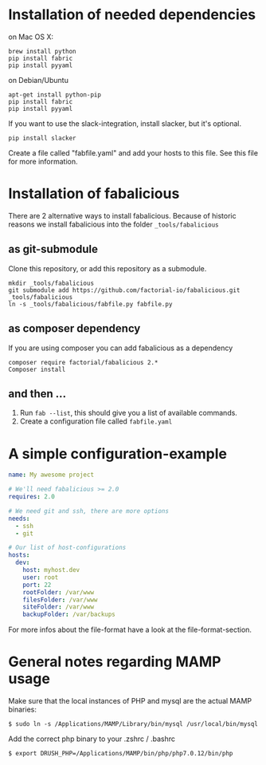 # Installation of needed dependencies

on Mac OS X:

    brew install python
    pip install fabric
    pip install pyyaml

on Debian/Ubuntu

    apt-get install python-pip
    pip install fabric
    pip install pyyaml

If you want to use the slack-integration, install slacker, but it's optional.

    pip install slacker

Create a file called "fabfile.yaml" and add your hosts to this file. See this file for more information.

# Installation of fabalicious

There are 2 alternative ways to install fabalicious. Because of historic reasons we install fabalicious into the folder `_tools/fabalicious`

## as git-submodule

Clone this repository, or add this repository as a submodule.

```shell
mkdir _tools/fabalicious
git submodule add https://github.com/factorial-io/fabalicious.git _tools/fabalicious
ln -s _tools/fabalicious/fabfile.py fabfile.py
```

## as composer dependency

If you are using composer you can add fabalicious as a dependency

```shell
composer require factorial/fabalicious 2.*
Composer install
```

## and then ...

1. Run `fab --list`, this should give you a list of available commands.
2. Create a configuration file called `fabfile.yaml`

# A simple configuration-example

```yaml
name: My awesome project

# We'll need fabalicious >= 2.0
requires: 2.0

# We need git and ssh, there are more options
needs:
  - ssh
  - git

# Our list of host-configurations
hosts:
  dev:
    host: myhost.dev
    user: root
    port: 22
    rootFolder: /var/www
    filesFolder: /var/www
    siteFolder: /var/www
    backupFolder: /var/backups
```

For more infos about the file-format have a look at the file-format-section.

# General notes regarding MAMP usage

Make sure that the local instances of PHP and mysql are the actual MAMP binaries:

```$ sudo ln -s /Applications/MAMP/Library/bin/mysql /usr/local/bin/mysql```

Add the correct php binary to your .zshrc / .bashrc

```$ export DRUSH_PHP=/Applications/MAMP/bin/php/php7.0.12/bin/php``` 




